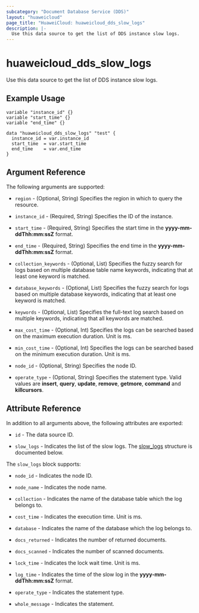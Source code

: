 ```yaml
---
subcategory: "Document Database Service (DDS)"
layout: "huaweicloud"
page_title: "HuaweiCloud: huaweicloud_dds_slow_logs"
description: |-
  Use this data source to get the list of DDS instance slow logs.
---
```


# huaweicloud_dds_slow_logs

Use this data source to get the list of DDS instance slow logs.

## Example Usage

```hcl
variable "instance_id" {}
variable "start_time" {}
variable "end_time" {}

data "huaweicloud_dds_slow_logs" "test" {
  instance_id = var.instance_id
  start_time  = var.start_time
  end_time    = var.end_time
}
```

## Argument Reference

The following arguments are supported:

* `region` - (Optional, String) Specifies the region in which to query the resource.

* `instance_id` - (Required, String) Specifies the ID of the instance.

* `start_time` - (Required, String) Specifies the start time in the **yyyy-mm-ddThh:mm:ssZ** format.

* `end_time` - (Required, String) Specifies the end time in the **yyyy-mm-ddThh:mm:ssZ** format.

* `collection_keywords` - (Optional, List) Specifies the fuzzy search for logs based on multiple database table name
  keywords, indicating that at least one keyword is matched.

* `database_keywords` - (Optional, List) Specifies the fuzzy search for logs based on multiple database keywords,
  indicating that at least one keyword is matched.

* `keywords` - (Optional, List) Specifies the full-text log search based on multiple keywords, indicating that all
  keywords are matched.

* `max_cost_time` - (Optional, Int) Specifies the logs can be searched based on the maximum execution duration.
  Unit is ms.

* `min_cost_time` - (Optional, Int) Specifies the logs can be searched based on the minimum execution duration.
  Unit is ms.

* `node_id` - (Optional, String) Specifies the node ID.

* `operate_type` - (Optional, String) Specifies the statement type. Valid values are **insert**, **query**, **update**,
  **remove**, **getmore**, **command** and **killcursors**.

## Attribute Reference

In addition to all arguments above, the following attributes are exported:

* `id` - The data source ID.

* `slow_logs` - Indicates the list of the slow logs.
  The [slow_logs](#attrblock--slow_logs) structure is documented below.

<a name="attrblock--slow_logs"></a>
The `slow_logs` block supports:

* `node_id` - Indicates the node ID.

* `node_name` - Indicates the node name.

* `collection` - Indicates the name of the database table which the log belongs to.

* `cost_time` - Indicates the execution time. Unit is ms.

* `database` - Indicates the name of the database which the log belongs to.

* `docs_returned` - Indicates the number of returned documents.

* `docs_scanned` - Indicates the number of scanned documents.

* `lock_time` - Indicates the lock wait time. Unit is ms.

* `log_time` - Indicates the time of the slow log in the **yyyy-mm-ddThh:mm:ssZ** format.

* `operate_type` - Indicates the statement type.

* `whole_message` - Indicates the statement.
